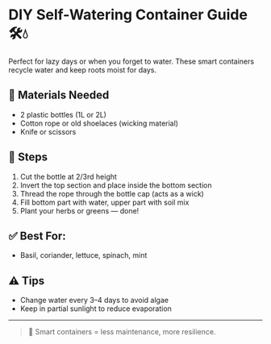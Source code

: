 # DIY Self-Watering Container Guide 🛠️💧

Perfect for lazy days or when you forget to water. These smart containers recycle water and keep roots moist for days.

## 🧰 Materials Needed
- 2 plastic bottles (1L or 2L)
- Cotton rope or old shoelaces (wicking material)
- Knife or scissors

## 🧪 Steps
1. Cut the bottle at 2/3rd height
2. Invert the top section and place inside the bottom section
3. Thread the rope through the bottle cap (acts as a wick)
4. Fill bottom part with water, upper part with soil mix
5. Plant your herbs or greens — done!

## ✅ Best For:
- Basil, coriander, lettuce, spinach, mint

## ⚠️ Tips
- Change water every 3–4 days to avoid algae
- Keep in partial sunlight to reduce evaporation

---

> 🧠 Smart containers = less maintenance, more resilience.
